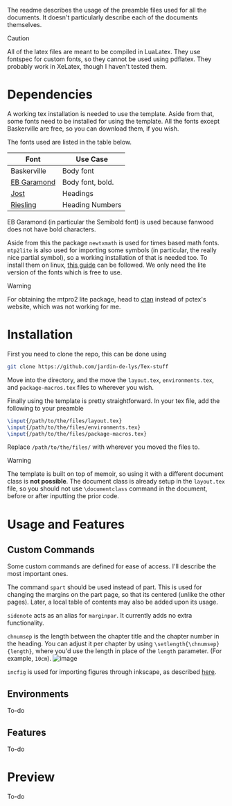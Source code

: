The readme describes the usage of the preamble files used for all the documents. It doesn't particularly
describe each of the documents themselves. 

> [!Caution]
> All of the latex files are meant to be compiled in LuaLatex. They use fontspec for custom fonts, so they cannot be used using pdflatex.
> They probably work in XeLatex, though I haven't tested them.

# Dependencies

A working tex installation is needed to use the template. Aside from that, some fonts need to be installed
for using the template. All the fonts except Baskerville are free, so you can download them, if you wish.

The fonts used are listed in the table below.

| Font        | Use Case         |
|-------------|------------------|
| Baskerville | Body font        |
| [EB Garamond](https://fonts.google.com/specimen/EB+Garamond) | Body font, bold. |
| [Jost](https://indestructibletype.com/Jost.html)        | Headings         |
| [Riesling](https://www.dafont.com/riesling.font)    | Heading Numbers  |

EB Garamond (in particular the Semibold font) is used because fanwood does not have bold characters. 

Aside from this the package `newtxmath` is used for times based math fonts. `mtp2lite` is also used for importing some symbols (in particular, 
the really nice partial symbol), so a working installation of that is needed too. To install them on linux, [this guide](https://github.com/jamespfennell/mathtime-installer) 
can be followed. We only need the lite version of the fonts which is free to use.

> [!Warning]
> For obtaining the mtpro2 lite package, head to [ctan](https://ctan.org/pkg/mtp2lite) instead of pctex's website, which was not working for me.

# Installation

First you need to clone the repo, this can be done using

```bash
git clone https://github.com/jardin-de-lys/Tex-stuff
```

Move into the directory, and the move the `layout.tex`, `environments.tex`, and `package-macros.tex` files to
wherever you wish.

Finally using the template is pretty straightforward. In your tex file, add the following to your preamble

```tex
\input{/path/to/the/files/layout.tex}
\input{/path/to/the/files/environments.tex}
\input{/path/to/the/files/package-macros.tex}
```

Replace `/path/to/the/files/` with wherever you moved the files to.

> [!Warning]
> The template is built on top of memoir, so using it with a different document class is **not possible**. The document class is already
> setup in the `layout.tex` file, so you should not use `\documentclass` command in the document, before or after inputting the prior
> code.

# Usage and Features

## Custom Commands

Some custom commands are defined for ease of access. I'll describe the most important ones. 

The command `spart` should be used instead of part. This is used for changing the margins on the part page, so that its centered (unlike the other pages).
Later, a local table of contents may also be added upon its usage.

`sidenote` acts as an alias for `marginpar`. It currently adds no extra functionality.

`chnumsep` is the length between the chapter title and the chapter number in the heading. You can adjust it per chapter by using
`\setlength{\chnumsep}{length}`, where you'd use the length in place of the `length` parameter. (For example, `10cm`).
![image](https://github.com/user-attachments/assets/e71180b9-ba81-46c4-bafc-cd26180835e1)

`incfig` is used for importing figures through inkscape, as described [here](https://castel.dev/post/lecture-notes-2/).

## Environments

To-do

## Features

To-do

# Preview

To-do

